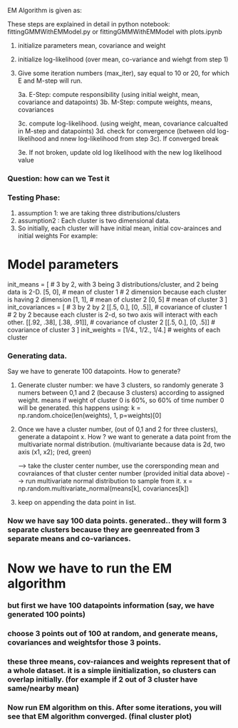 EM Algorithm is given as:

These steps are explained in detail in python notebook: fittingGMMWithEMModel.py or fittingGMMWithEMModel with plots.ipynb
1. initialize parameters mean, covariance and weight

2. initialize log-likelihood (over mean, co-variance and wiehgt from step 1)

3. Give some iteration numbers (max_iter), say equal to 10 or 20, for which E and M-step will run. 

    3a. E-Step: compute responsibility (using initial weight, mean, covariance and datapoints)
    3b. M-Step: compute weights, means, covariances
    
    3c. compute log-likelihood.  (using  weight, mean, covariance calcualted in M-step and datapoints)
    3d. check for convergence (between old log-likelihood and nnew log-likelihood from step 3c).
        If converged break
    
    3e. If not broken, update old log likelihood with the new log likelihood value
    
### Question: how can we Test it
### Testing Phase:

1. assumption 1: we are taking three distributions/clusters
2. assumption2 : Each cluster is two dimensional data. 
3. So initially, each cluster will have initial mean, initial cov-arainces and initial weights
For example:

# Model parameters
init_means = [   # 3 by 2, with 3 being 3 distributions/cluster, and 2 being data is 2-D. 
    [5, 0], # mean of cluster 1  # 2 dimension because each cluster is having 2 dimension
    [1, 1], # mean of cluster 2
    [0, 5]  # mean of cluster 3
]
init_covariances = [ # 3 by 2 by 2 
    [[.5, 0.], [0, .5]], # covariance of cluster 1  # 2 by 2 because each cluster is 2-d, so two axis will interact with each other. 
    [[.92, .38], [.38, .91]], # covariance of cluster 2
    [[.5, 0.], [0, .5]]  # covariance of cluster 3
]
init_weights = [1/4., 1/2., 1/4.]  # weights of each cluster

### Generating data. 

Say we have to generate 100 datapoints.  How to generate?

1. Generate cluster number: we have 3 clusters, so randomly generate 3 numers between 0,1 and 2 (because 3 clusters) according to assigned weight. 
	means if weight of cluster 0 is 60%, so 60% of time number 0 will be generated. 
	this happens using: k = np.random.choice(len(weights), 1, p=weights)[0]
	
2. Once we have a cluster number, (out of 0,1 and 2 for three clusters), generate a datapoint x. How ?
	we want to generate a data point from the multivariate normal distribution. (multivariante because data is 2d, two axis (x1, x2); (red, green)
	
	-->  take the cluster center number, use the corersponding mean and covraiances of that cluster center number (provided initial data above)
	--> run multivariate normal distribution to sample from it. x = np.random.multivariate_normal(means[k], covariances[k])
	
3. keep on appending the data point in list. 

### Now we have say 100 data points. generated.. they will form 3 separate clusters because they are geenreated from 3 separate means and co-variances. 

# Now we have to run the EM algorithm
### but first we have 100 datapoints information (say, we have generated 100 points)
### choose 3 points out of 100 at random, and generate means, covariances and weightsfor those 3 points. 
### these three means, cov-raiances and weights represent that of a whole dataset. it is a simple iinitialization, so clusters can overlap initially. (for example if 2 out of 3 cluster have same/nearby mean)
### Now run EM algorithm on this. After some iterations, you will see that EM algorithm converged. (final cluster plot)






